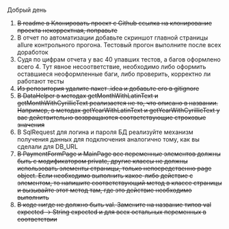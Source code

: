 Добрый день

1. ~~В readme в Клонировать проект с Github ссылка на клонирование проекта некорректная, поправьте~~
1. В отчет по автоматизации добавьте скриншот главной страницы allure контрольного прогона. Тестовый прогон выполните после всех доработок
1. Судя по цифрам отчета у вас 40 упавших тестов, а багов оформлено всего 4. Тут явное несоответствие, необходимо либо оформить оставшиеся неоформленные баги, либо проверить, корректно ли работают тесты
1. ~~Из репозитория удалите пакет .idea и добавьте его в gitignore~~
1. ~~В DataHelper в методах getMonthWithLatinText и getMonthWithCyrillicText реализается не то, что описано в названии. Например, в методах getYearWithLatinText и getYearWithCyrillicText у вас действительно возвращаются соответствующие строковые значения~~
1. В SqlRequest для логина и пароля БД реализуйте механизм получения данных для подключения аналогично тому, как вы сделали для DB_URL
1. ~~В PaymentFormPage и MainPage все переменные элементов должны быть с модификатором private, другие классы не должны использовать элементы страницы, только непосредственно page object. Если необходимо выполнить какое-либо действие с элементом, то напишите соответствующий метод в классе страницы и вызывайте этот метод там, где это действие необходимо выполнить~~
1. ~~В коде нигде не должно быть val. Замените на название типов val expected -> String expected и для всех остальных переменных в соответствии~~